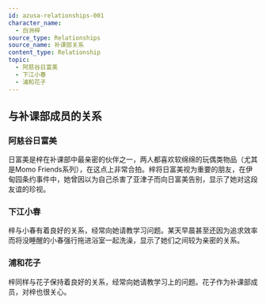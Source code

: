 ```yaml
---
id: azusa-relationships-001
character_name:
  - 白洲梓
source_type: Relationships
source_name: 补课部关系
content_type: Relationship
topic:
  - 阿慈谷日富美
  - 下江小春
  - 浦和花子
---
```

## 与补课部成员的关系

### 阿慈谷日富美
日富美是梓在补课部中最亲密的伙伴之一，两人都喜欢软绵绵的玩偶类物品（尤其是Momo Friends系列），在这点上非常合拍。梓将日富美视为重要的朋友，在伊甸园条约事件中，她曾因以为自己杀害了亚津子而向日富美告别，显示了她对这段友谊的珍视。

### 下江小春
梓与小春有着良好的关系，经常向她请教学习问题。某天早晨甚至还因为追求效率而将没睡醒的小春强行拖进浴室一起洗澡，显示了她们之间较为亲密的关系。

### 浦和花子
梓同样与花子保持着良好的关系，经常向她请教学习上的问题。花子作为补课部成员，对梓也很关心。